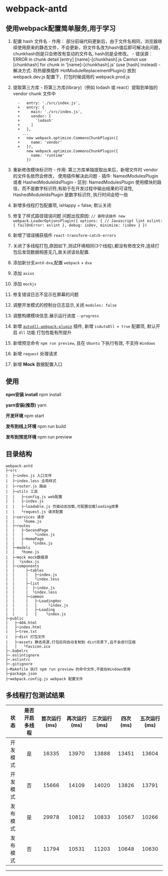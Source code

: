 # webpack-antd

## 使用webpack配置简单服务,用于学习
  1. 配置 hash 文件名
    - 作用： 部分前端代码更新后，由于文件名相同，浏览器继续使用原来的静态文件，不会更新，将文件名改为hash值后即可解决此问题，chunkhash则是只会修改有变动的文件名, hash则是全修改。
    - 错误源： ERROR in chunk detail [entry] [name]-[chunkhash].js Cannot use [chunkhash] for chunk in ‘[name]-[chunkhash].js’ (use [hash] instead)
    - 解决方式: 将热替换插件 HotModuleReplacementPlugin() 放到 webpack.dev.js 配置下，打包时候调用的 webpack.prod.js
  2. 提取第三方库
    - 将第三方库(library)（例如 lodash 或 react）提取到单独的 vendor chunk 文件中
      ```
        -   entry: './src/index.js',
        +   entry: {
        +     main: './src/index.js',
        +     vendor: [
        +       'lodash'
        +     ]
        +   },
          ...
        +   new webpack.optimize.CommonsChunkPlugin({
        +     name: 'vendor'
        +   }),
            new webpack.optimize.CommonsChunkPlugin({
              name: 'runtime'
            })
      ```
  3. 重新修改模块标识符
    - 作用: 第三方库单独提取出来后，新增文件时 vendor 的文件名依然会修改， 使用插件解决此问题
    - 插件: NamedModulesPlugin 或者 HashedModuleIdsPlugin 
    - 区别: NamedModulesPlugin 使用模块的路径，而不是数字标识符,有助于在开发过程中输出结果的可读性, HashedModuleIdsPlugin 是数字标识符, 执行时间会短一些
  4. 新增多线程打包配置项, isHappy = false; 默认关闭

  5. 修复了样式路径错误问题
    问题出现原因:
    ```
      // 删除该插件
      new webpack.LoaderOptionsPlugin({
        options: {
          // Javascript lint
          eslint: { failOnError: eslint },
          debug: isDev,
          minimize: !isDev
        }
      })
    ```
  6. 新增了错误捕获插件 `react-transform-catch-errors`
  7. 关闭了多线程打包,原因如下,测试环境相同(3个线程),都没有修改文件,连续打包后发现数据相差无几,故关闭该处配置.
  8. 添加新分支`antd-dva`,配置 `webpack` + `dva`
  9. 添加 `axios`
  10. 添加 `mockjs`
  11. 修复错误日志不显示在屏幕的问题
  12. 调整开发模式的控制台日志显示,关闭 `modules: false` 
  13. 调整构建模块信息.展示运行进度 `--progress`
  14. 新增 [`autodll-webpack-plugin`](https://github.com/asfktz/autodll-webpack-plugin) 插件, 新增 `isAutoDll = true` 配置项, 默认开启 `dll` 功能 打包性能有所提升
  15. 新增预览命令 `npm run preview`, 且在 `Ubuntu` 下执行有效, 不支持 `Windows`
  16. 新增 `request` 处理请求
  17. 新增 **Mock** 数据配置入口

## 使用

**npm安装 install** npm install

**yarn安装(推荐)** yarn

**开发环境** npm start

**发布到线上环境** npm run build

**发布到预览环境** npm run preview

## 目录结构

```base
webpack-antd
├─src
|  ├─index.js 入口文件
|  ├─index.less 全局样式
|  ├─router.js 路由
|  ├─utils 工具
|  |   ├─config.js web配置
|  |   ├─index.js
|  |   ├─loadable.js 页面动态加载,可配置加载loading效果
|  |   └request.js 请求配置
|  ├─services 请求
|  |    └home.js
|  ├─routes
|  |   ├─SecondPage
|  |   |     └index.js
|  |   ├─HomePage
|  |   |    └index.js
|  ├─models
|  |   └home.js
|  ├─mock mock数据源
|  |  └index.js
|  ├─components
|  |     ├─tables
|  |     |   ├─index.js
|  |     |   └index.less
|  |     ├─list
|  |     |  ├─index.js
|  |     |  └index.less
|  |     ├─common
|  |     |   ├─LoadingHoc
|  |     |   |     └index.js
|  |     |   ├─Loading
|  |     |   |    └index.js
├─public 
|   ├─404.html
|   ├─index.html
|   ├─tree.txt
|   ├─dist 打包文件
|   ├─assets 静态资源,打包后将自动复制到 dist目录下,且不会进行压缩
|   |   └favicon.ico
├─.babelrc
├─.eslintignore
├─.eslintrc
├─.gitignore
├─Makefile 执行 npm run preview 的命令文件,不能在Windows使用
├─package.json
├─webpack.config.js webpack 配置文件

```

## 多线程打包测试结果

|状态|是否开启多线程|首次运行(ms)|再次运行(ms)|三次运行(ms)|四次(ms)|五次运行(ms)|
|:-:|:-:|:-:|:-:|:-:|:-:|:-:|
|开发模式|是|16335|13970|13888|13451|13604|
|开发模式|否|15666|14109|14020|13826|13791|
|发布模式|是|29978|10812|10833|10567|10266|
|发布模式|否|11794|10531|11203|10648|10630|
----
